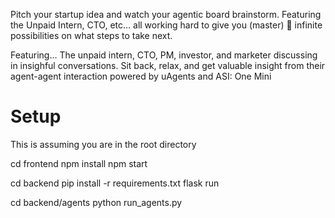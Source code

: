 Pitch your startup idea and watch your agentic board brainstorm. Featuring the Unpaid Intern, CTO, etc… all working hard to give you (master) 🤤 infinite possibilities on what steps to take next.

Featuring...
The unpaid intern, CTO, PM, investor, and marketer discussing in insighful conversations. Sit back, relax, and get valuable insight from their agent-agent interaction powered by uAgents and ASI: One Mini

# Setup
This is assuming you are in the root directory

cd frontend
npm install
npm start

cd backend
pip install -r requirements.txt
flask run

cd backend/agents
python run_agents.py
